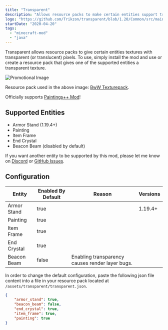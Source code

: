 ```yaml
---
title: "Transparent"
description: "Allows resource packs to make certain entities support transparency."
logo: "https://github.com/Trikzon/transparent/blob/1.20/Common/src/main/resources/assets/transparent/icon.png?raw=true"
startDate: "2020-04-20"
tags:
  - "minecraft-mod"
  - "java"
---
```


Transparent allows resource packs to give certain entities textures with transparent (or translucent) pixels. To use, simply install the mod and use or create a resource pack that gives one of the supported entities a transparent texture.

![Promotional Image](https://github.com/Trikzon/transparent/blob/1.20/promo.png?raw=true)

Resource pack used in the above image: [BwW Texturepack](https://www.curseforge.com/minecraft/texture-packs/bww-texturepack).

Officially supports [Paintings++ Mod](https://www.curseforge.com/minecraft/mc-mods/paintings)!

## Supported Entities
- Armor Stand (1.19.4+)
- Painting
- Item Frame
- End Crystal
- Beacon Beam (disabled by default)

If you want another entity to be supported by this mod, please let me know on [Discord](https://discord.gg/aqXkvbJ) or [GitHub Issues](https://github.com/Trikzon/transparent/issues).

## Configuration
| Entity      | Enabled By Default | Reason                                          | Versions |
|-------------|--------------------|-------------------------------------------------|----------|
| Armor Stand | true               |                                                 | 1.19.4+  |
| Painting    | true               |                                                 |          |
| Item Frame  | true               |                                                 |          |
| End Crystal | true               |                                                 |          |
| Beacon Beam | false              | Enabling transparency causes render layer bugs. |          |

In order to change the default configuration, paste the following json file content into a file in your resource pack located at `/assets/transparent/transparent.json`.

```json
{
    "armor_stand": true,
    "beacon_beam": false,
    "end_crystal": true,
    "item_frame": true,
    "painting": true
}
```

<style lang="scss">
    img {
        max-width: 100%;
        height: auto;
    }
</style>
